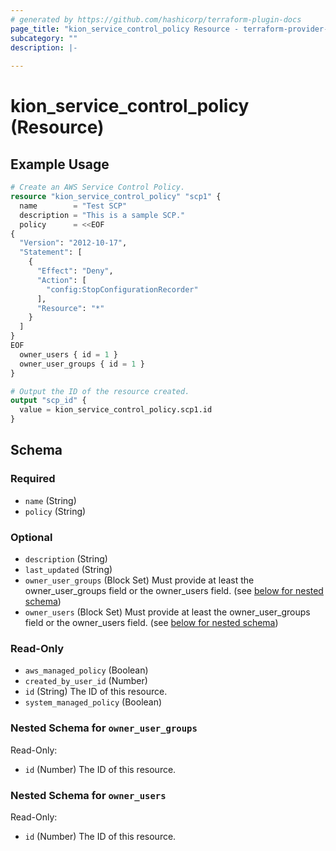 ```yaml
---
# generated by https://github.com/hashicorp/terraform-plugin-docs
page_title: "kion_service_control_policy Resource - terraform-provider-kion"
subcategory: ""
description: |-
  
---
```


# kion_service_control_policy (Resource)



## Example Usage

```terraform
# Create an AWS Service Control Policy.
resource "kion_service_control_policy" "scp1" {
  name        = "Test SCP"
  description = "This is a sample SCP."
  policy      = <<EOF
{
  "Version": "2012-10-17",
  "Statement": [
    {
      "Effect": "Deny",
      "Action": [
        "config:StopConfigurationRecorder"
      ],
      "Resource": "*"
    }
  ]
}
EOF
  owner_users { id = 1 }
  owner_user_groups { id = 1 }
}

# Output the ID of the resource created.
output "scp_id" {
  value = kion_service_control_policy.scp1.id
}
```

<!-- schema generated by tfplugindocs -->
## Schema

### Required

- `name` (String)
- `policy` (String)

### Optional

- `description` (String)
- `last_updated` (String)
- `owner_user_groups` (Block Set) Must provide at least the owner_user_groups field or the owner_users field. (see [below for nested schema](#nestedblock--owner_user_groups))
- `owner_users` (Block Set) Must provide at least the owner_user_groups field or the owner_users field. (see [below for nested schema](#nestedblock--owner_users))

### Read-Only

- `aws_managed_policy` (Boolean)
- `created_by_user_id` (Number)
- `id` (String) The ID of this resource.
- `system_managed_policy` (Boolean)

<a id="nestedblock--owner_user_groups"></a>
### Nested Schema for `owner_user_groups`

Read-Only:

- `id` (Number) The ID of this resource.


<a id="nestedblock--owner_users"></a>
### Nested Schema for `owner_users`

Read-Only:

- `id` (Number) The ID of this resource.
